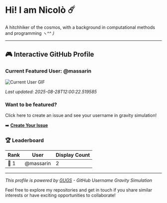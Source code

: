 # Hi! I am Nicolò ☄️

A hitchhiker of the cosmos, with a background in computational methods and programming ヽ^^丿

---

<!-- GUGS_START -->

## 🎮 Interactive GitHub Profile

### Current Featured User: @massarin

![Current User GIF](assets/current_user.gif)

*Last updated: 2025-08-28T12:00:22.519585*

### Want to be featured?

Click here to create an issue and see your username in gravity simulation!

➡️ **[Create Your Issue](https://github.com/massarin/massarin/issues/new?title=Feature%20me!&body=I%20want%20to%20be%20featured%20on%20your%20profile!)**

### 🏆 Leaderboard

| Rank | User | Display Count |
|------|------|---------------|
| 🥇 1 | @massarin | 2 |


---

*This profile is powered by [GUGS](https://github.com/massarin/gugs) - GitHub Username Gravity Simulation*

<!-- GUGS_END -->

Feel free to explore my repositories and get in touch if you share similar interests or have exciting opportunities to collaborate!